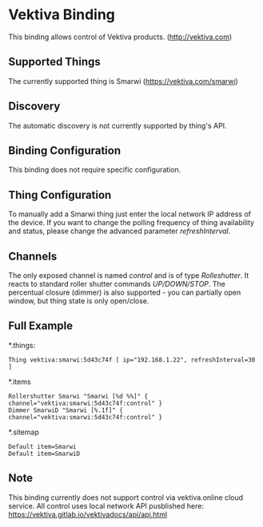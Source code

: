 # Vektiva Binding

This binding allows control of Vektiva products. (http://vektiva.com)

## Supported Things

The currently supported thing is Smarwi (https://vektiva.com/smarwi)

## Discovery

The automatic discovery is not currently supported by thing's API.

## Binding Configuration

This binding does not require specific configuration.

## Thing Configuration

To manually add a Smarwi thing just enter the local network IP address of the device. 
If you want to change the polling frequency of thing availability and status, please change the advanced parameter _refreshInterval_. 

## Channels

The only exposed channel is named _control_ and is of type _Rolleshutter_.
It reacts to standard roller shutter commands _UP/DOWN/STOP_. The percentual closure (dimmer) is also supported - you can partially open window, but thing state is only open/close.

## Full Example

*.things:
```
Thing vektiva:smarwi:5d43c74f [ ip="192.168.1.22", refreshInterval=30 ]
```

*.items
```
Rollershutter Smarwi "Smarwi [%d %%]" { channel="vektiva:smarwi:5d43c74f:control" }
Dimmer SmarwiD "Smarwi [%.1f]" { channel="vektiva:smarwi:5d43c74f:control" }
```

*.sitemap
```
Default item=Smarwi
Default item=SmarwiD
```
## Note

This binding currently does not support control via vektiva.online cloud service.
All control uses local network API pusblished here: https://vektiva.gitlab.io/vektivadocs/api/api.html 